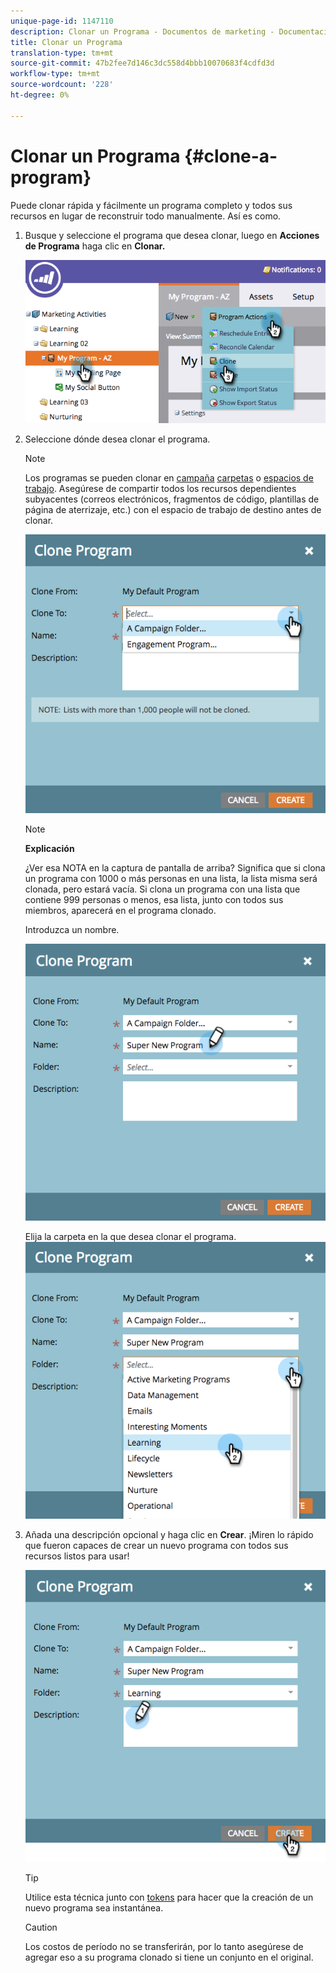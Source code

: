 ```yaml
---
unique-page-id: 1147110
description: Clonar un Programa - Documentos de marketing - Documentación del producto
title: Clonar un Programa
translation-type: tm+mt
source-git-commit: 47b2fee7d146c3dc558d4bbb10070683f4cdfd3d
workflow-type: tm+mt
source-wordcount: '228'
ht-degree: 0%

---
```



# Clonar un Programa {#clone-a-program}

Puede clonar rápida y fácilmente un programa completo y todos sus recursos en lugar de reconstruir todo manualmente. Así es como.

1. Busque y seleccione el programa que desea clonar, luego en **Acciones de Programa** haga clic en **Clonar.**

   ![](assets/image2014-9-5-14-3a31-3a49.png)

1. Seleccione dónde desea clonar el programa.

   >[!NOTE]
   >
   >Los programas se pueden clonar en [campaña](../../../../product-docs/core-marketo-concepts/miscellaneous/create-new-campaign-folder.md) [carpetas](../../../../product-docs/core-marketo-concepts/miscellaneous/create-new-campaign-folder.md) o [espacios de trabajo](../../../../product-docs/administration/workspaces-and-person-partitions/create-a-new-workspace.md). Asegúrese de compartir todos los recursos dependientes subyacentes (correos electrónicos, fragmentos de código, plantillas de página de aterrizaje, etc.) con el espacio de trabajo de destino antes de clonar.

   ![](assets/cloneto.png)

   >[!NOTE]
   >
   >**Explicación**
   >
   >
   >¿Ver esa NOTA en la captura de pantalla de arriba? Significa que si clona un programa con 1000 o más personas en una lista, la lista misma será clonada, pero estará vacía. Si clona un programa con una lista que contiene 999 personas o menos, esa lista, junto con todos sus miembros, aparecerá en el programa clonado.

   Introduzca un nombre.

   ![](assets/cloneprogramname.png)

   Elija la carpeta en la que desea clonar el programa.
   ![](assets/choosefolderclone.png)

1. Añada una descripción opcional y haga clic en **Crear**. ¡Miren lo rápido que fueron capaces de crear un nuevo programa con todos sus recursos listos para usar!

   ![](assets/createclone.png)

   >[!TIP]
   >
   >Utilice esta técnica junto con [tokens](http://docs.marketo.com/display/docs/using+tokens) para hacer que la creación de un nuevo programa sea instantánea.

   >[!CAUTION]
   >
   >Los costos de período no se transferirán, por lo tanto asegúrese de agregar eso a su programa clonado si tiene un conjunto en el original.

